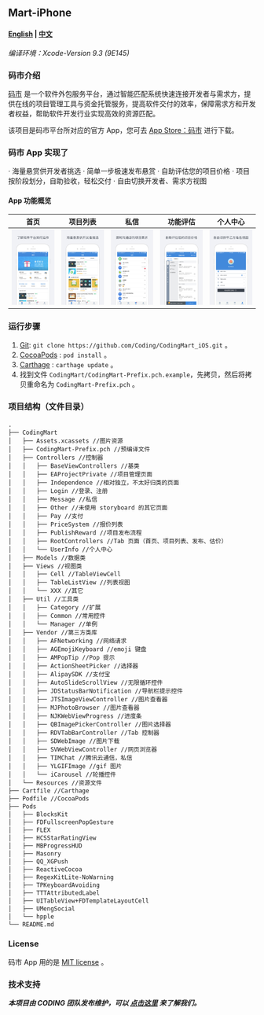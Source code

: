 ## Mart-iPhone

#### [English][13] | [中文][14]

*编译环境：Xcode-Version 9.3 (9E145)*

### 码市介绍

[码市][7] 是一个软件外包服务平台，通过智能匹配系统快速连接开发者与需求方，提供在线的项目管理工具与资金托管服务，提高软件交付的效率，保障需求方和开发者权益，帮助软件开发行业实现高效的资源匹配。

该项目是码市平台所对应的官方 App，您可去 [App Store：码市][9] 进行下载。

### 码市 App 实现了 

· 海量悬赏供开发者挑选 
· 简单一步极速发布悬赏
· 自助评估您的项目价格
· 项目按阶段划分，自助验收，轻松交付
· 自由切换开发者、需求方视图

#### App 功能概览

首页|项目列表|私信|功能评估|个人中心
------------ | ------------- | ------------| ------------| ------------
![图片1][1]|![图片2][2]|![图片3][3]|![图片4][4]|![图片5][5]

### 运行步骤

1. [Git][12]: `git clone https://github.com/Coding/CodingMart_iOS.git` 。
2. [CocoaPods][10] : `pod install` 。
3. [Carthage][11] : `carthage update` 。
4. 找到文件 `CodingMart/CodingMart-Prefix.pch.example`，先拷贝，然后将拷贝重命名为 `CodingMart-Prefix.pch` 。

### 项目结构（文件目录）

```
.
├── CodingMart
│   ├── Assets.xcassets //图片资源
│   ├── CodingMart-Prefix.pch //预编译文件
│   ├── Controllers //控制器
│   │   ├── BaseViewControllers //基类
│   │   ├── EAProjectPrivate //项目管理页面
│   │   ├── Independence //相对独立，不太好归类的页面
│   │   ├── Login //登录、注册
│   │   ├── Message //私信
│   │   ├── Other //未使用 storyboard 的其它页面
│   │   ├── Pay //支付
│   │   ├── PriceSystem //报价列表
│   │   ├── PublishReward //项目发布流程
│   │   ├── RootControllers //Tab 页面（首页、项目列表、发布、估价）
│   │   └── UserInfo //个人中心
│   ├── Models //数据类
│   ├── Views //视图类
│   │   ├── Cell //TableViewCell
│   │   ├── TableListView //列表视图
│   │   └── XXX //其它
│   ├── Util //工具类
│   │   ├── Category //扩展
│   │   ├── Common //常用控件
│   │   └── Manager //单例
│   ├── Vendor //第三方类库
│   │   ├── AFNetworking //网络请求
│   │   ├── AGEmojiKeyboard //emoji 键盘
│   │   ├── AMPopTip //Pop 提示
│   │   ├── ActionSheetPicker //选择器
│   │   ├── AlipaySDK //支付宝
│   │   ├── AutoSlideScrollView //无限循环控件
│   │   ├── JDStatusBarNotification //导航栏提示控件
│   │   ├── JTSImageViewController //图片查看器
│   │   ├── MJPhotoBrowser //图片查看器
│   │   ├── NJKWebViewProgress //进度条
│   │   ├── QBImagePickerController //图片选择器
│   │   ├── RDVTabBarController //Tab 控制器
│   │   ├── SDWebImage //图片下载
│   │   ├── SVWebViewController //网页浏览器
│   │   ├── TIMChat //腾讯云通信，私信
│   │   ├── YLGIFImage //gif 图片
│   │   └── iCarousel //轮播控件
│   └── Resources //资源文件
├── Cartfile //Carthage
├── Podfile //CocoaPods
├── Pods
│   ├── BlocksKit
│   ├── FDFullscreenPopGesture
│   ├── FLEX
│   ├── HCSStarRatingView
│   ├── MBProgressHUD
│   ├── Masonry
│   ├── QQ_XGPush
│   ├── ReactiveCocoa
│   ├── RegexKitLite-NoWarning
│   ├── TPKeyboardAvoiding
│   ├── TTTAttributedLabel
│   ├── UITableView+FDTemplateLayoutCell
│   ├── UMengSocial
│   └── hpple
└── README.md
```

### License
码市 App 用的是 [MIT license][6] 。


### 技术支持

***本项目由 CODING 团队发布维护，可以 [点击这里](https://coding.net/) 来了解我们。***


[1]: Screenshots/1.jpg
[2]: Screenshots/2.jpg
[3]: Screenshots/3.jpg
[4]: Screenshots/4.jpg
[5]: Screenshots/5.jpg
[6]: License
[7]: https://codemart.com
[9]: https://itunes.apple.com/cn/app/码市/id1048541582?mt=8
[10]: https://cocoapods.org/
[11]: https://github.com/Carthage/Carthage
[12]: https://git-scm.com/
[13]: README.md
[14]: README_zh.md
